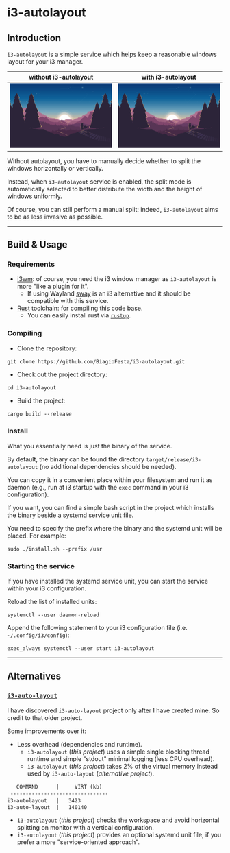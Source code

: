 # i3-autolayout

## Introduction
`i3-autolayout` is a simple service which helps keep a reasonable windows layout for your i3 manager.

without i3-autolayout      |  with i3-autolayout
:-------------------------:|:-------------------------:
 ![DEMO GIF without autolayout](https://github.com/BiagioFesta/i3-autolayout/blob/main/img/i3-autolayout-without.gif) |  ![DEMO GIF with autolayout](https://github.com/BiagioFesta/i3-autolayout/blob/main/img/i3-autolayout-with.gif)

Without autolayout, you have to manually decide whether to split the windows horizontally or vertically. 

Instead, when `i3-autolayout` service is enabled, the split mode is automatically selected to better distribute the width and the height of windows uniformly. 

Of course, you can still perform a manual split: indeed, `i3-autolayout` aims to be as less invasive as possible.

---

## Build & Usage

### Requirements

* [i3wm](https://i3wm.org/): of course, you need the i3 window manager as `i3-autolayout` is more "like a plugin for it".
  * If using Wayland [sway](https://swaywm.org/) is an i3 alternative and it should be compatible with this service.
* [Rust](https://www.rust-lang.org/) toolchain: for compiling this code base.
  * You can easily install rust via [`rustup`](https://rustup.rs/).
  
### Compiling

* Clone the repository:
```
git clone https://github.com/BiagioFesta/i3-autolayout.git
```

* Check out the project directory:
```
cd i3-autolayout
```

* Build the project:
```
cargo build --release
```

### Install
What you essentially need is just the binary of the service. 

By default, the binary can be found the directory `target/release/i3-autolayout` (no additional dependencies should be needed). 

You can copy it in a convenient place within your filesystem and run it as daemon (e.g., run at i3 startup with the `exec` command in your i3 configuration).

If you want, you can find a simple bash script in the project which installs the binary beside a systemd service unit file.

You need to specify the prefix where the binary and the systemd unit will be placed. For example:

```
sudo ./install.sh --prefix /usr
```

### Starting the service

If you have installed the systemd service unit, you can start the service within your i3 configuration.

Reload the list of installed units:
```
systemctl --user daemon-reload
```

Append the following statement to your i3 configuration file (i.e. `~/.config/i3/config`):
```
exec_always systemctl --user start i3-autolayout
```

---

## Alternatives

### [`i3-auto-layout`](https://github.com/chmln/i3-auto-layout)

I have discovered `i3-auto-layout` project only after I have created mine. 
So credit to that older project.

Some improvements over it:
 * Less overhead (dependencies and runtime).
   * `i3-autolayout` (*this project*) uses a simple single blocking thread runtime and simple "stdout" minimal logging (less CPU overhead).
   * `i3-autolayout` (*this project*) takes 2% of the virtual memory instead used by `i3-auto-layout` (*alternative project*).
 ```
    COMMAND      |     VIRT (kb)
  --------------------------------
 i3-autolayout   |   3423
 i3-auto-layout  |   140140
 ```
 * `i3-autolayout` (*this project*) checks the workspace and avoid horizontal splitting on monitor with a vertical configuration.
 * `i3-autolayout` (*this project*) provides an optional systemd unit file, if you prefer a more "service-oriented approach".
